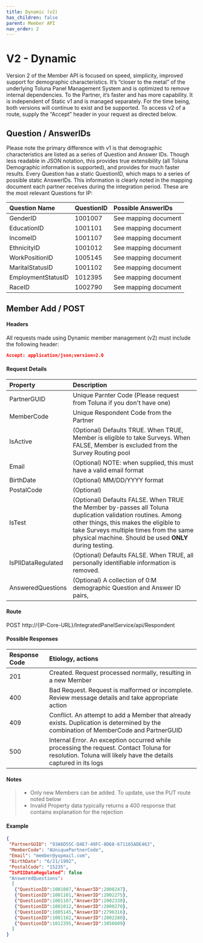 ```yaml
---
title: Dynamic (v2)
has_children: false
parent: Member API
nav_order: 2
---
```



# V2 - Dynamic

Version 2 of the Member API is focused on speed, simplicity, improved support for demographic characteristics. It’s “closer to the metal” of the underlying Toluna Panel Management System and is optimized to remove internal dependencies. To the Partner, it’s faster and has more capability. It is independent of Static v1 and is managed separately. For the time being, both versions will continue to exist and be supported. To access v2 of a route, supply the “Accept” header in your request as directed below.

## Question / AnswerIDs
Please note the primary difference with v1 is that demographic characteristics are listed as a series of Question and Answer IDs. Though less readable in JSON notation, this provides true extensibility (all Toluna Demographic information is supported), and provides for much faster results. Every Question has a static QuestionID, which maps to a series of possible static AnswerIDs. This information is clearly noted in the mapping document each partner receives during the integration period. These are the most relevant Questions for IP:

| Question Name | QuestionID | Possible AnswerIDs |
| :-- | :--- | :--- |
| GenderID | 1001007 | See mapping document |
| EducationID | 1001101 | See mapping document |
| IncomeID | 1001107 | See mapping document |
| EthnicityID | 1001012 | See mapping document |
| WorkPositionID | 1005145 | See mapping document |
| MaritalStatusID | 1001102 | See mapping document |
| EmploymentStatusID | 1012395 | See mapping document |
| RaceID | 1002790 | See mapping document |

## Member Add / POST

#### Headers

All requests made using Dynamic member management (v2) must include the following header:
```json
Accept: application/json;version=2.0
```

#### Request Details

| Property | Description |
| :--- | :--- |
| PartnerGUID | Unique Parnter Code (Please request from Toluna if you don't have one) |
| MemberCode | Unique Respondent Code from the Partner |
| IsActive | (Optional) Defaults TRUE. When TRUE, Member is eligible to take Surveys. When FALSE, Member is excluded from the Survey Routing pool |
| Email | (Optional) NOTE: when supplied, this must have a valid email format |
| BirthDate | (Optional) MM/DD/YYYY format |
| PostalCode | (Optional) |
| IsTest | (Optional) Defaults FALSE. When TRUE the Member by-passes all Toluna duplication validation routines. Among other things, this makes the eligible to take Surveys multiple times from the same physical machine. Should be used **ONLY** during testing. |
| IsPIIDataRegulated | (Optional) Defaults FALSE. When TRUE, all personally identifiable information is removed. |
| AnsweredQuestions | (Optional) A collection of 0:M demographic Question and Answer ID pairs, |

#### Route
POST http://{IP-Core-URL}/IntegratedPanelService/api/Respondent

#### Possible Responses

| Response Code | Etiology, actions |
| :--- | :--- |
| 201 | Created. Request processed normally, resulting in a new Member |
| 400 | Bad Request. Request is malformed or incomplete. Review message details and take appropriate action |
| 409 | Conflict. An attempt to add a Member that already exists. Duplication is determined by the combination of MemberCode and PartnerGUID |
| 500 | Internal Error. An exception occurred while processing the request. Contact Toluna for resolution. Toluna will likely have the details captured in its logs |

#### Notes
> - Only new Members can be added. To update, use the PUT route noted below
> - Invalid Property data typically returns a 400 response that contains explanation for the rejection

#### Example
```json
{
 "PartnerGUID": "93A6D55C-D4E7-49FC-8D68-671165ADE463",
 "MemberCode": "AUniquePartnerCode",
 "Email": "member@yopmail.com",
 "BirthDate": "6/21/1992",
 "PostalCode": "15235",
 “IsPIIDataRegulated”: false
 "AnsweredQuestions":
  [
   {"QuestionID":1001007,"AnswerID":2000247},
   {"QuestionID":1001101,"AnswerID":2002275},
   {"QuestionID":1001107,"AnswerID":2002330},
   {"QuestionID":1001012,"AnswerID":2000270},
   {"QuestionID":1005145,"AnswerID":2796316},
   {"QuestionID":1001102,"AnswerID":2002280},
   {"QuestionID":1012395,"AnswerID":3056609}
  ]
}
```
